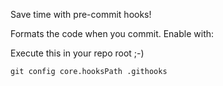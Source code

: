 Save time with pre-commit hooks!

Formats the code when you commit. Enable with:

Execute this in your repo root ;-)

```
git config core.hooksPath .githooks
```
